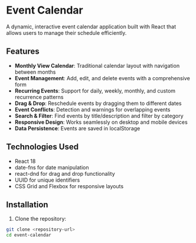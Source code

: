 # Event Calendar

A dynamic, interactive event calendar application built with React that allows users to manage their schedule efficiently.

## Features

- **Monthly View Calendar**: Traditional calendar layout with navigation between months
- **Event Management**: Add, edit, and delete events with a comprehensive form
- **Recurring Events**: Support for daily, weekly, monthly, and custom recurrence patterns
- **Drag & Drop**: Reschedule events by dragging them to different dates
- **Event Conflicts**: Detection and warnings for overlapping events
- **Search & Filter**: Find events by title/description and filter by category
- **Responsive Design**: Works seamlessly on desktop and mobile devices
- **Data Persistence**: Events are saved in localStorage

## Technologies Used

- React 18
- date-fns for date manipulation
- react-dnd for drag and drop functionality
- UUID for unique identifiers
- CSS Grid and Flexbox for responsive layouts

## Installation

1. Clone the repository:
```bash
git clone <repository-url>
cd event-calendar